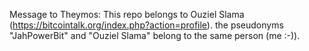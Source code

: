 Message to Theymos: This repo belongs to Ouziel Slama (https://bitcointalk.org/index.php?action=profile).
the pseudonyms "JahPowerBit" and "Ouziel Slama" belong to the same person (me :-)).
